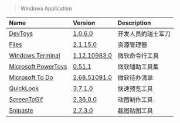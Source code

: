 > Windows Application

| Name                             | Version                            | Description        |
| :------------------------------- | :--------------------------------- | :----------------- |
| [DevToys][DevToys]               | [1.0.6.0][DevToys-Microsoft]       | 开发人员的瑞士军刀 |
| [Files][Files]                   | [2.1.15.0][Files-Microsoft]        | 资源管理器         |
| [Windows Terminal][Terminal]     | [1.12.10983.0][Terminal-Microsoft] | 微软命令行工具     |
| [Microsoft PowerToys][PowerToys] | [0.51.1][PowerToys-Microsoft]      | 微软辅助工具集     |
| [Microsoft To Do][ToDo]          | [2.68.51091.0][ToDo-Microsoft]     | 微软待办清单       |
| [QuickLook][QuickLook]           | [3.7.1.0][QuickLook-Microsoft]     | 快速预览工具       |
| [ScreenToGif][ScreenToGif]       | [2.36.0.0][ScreenToGif-Microsoft]  | 动图制作工具       |
| [Snipaste][Snipaste]             | [2.7.3.0][Snipaste-Microsoft]      | 截图贴图工具       |

[DevToys]: https://github.com/veler/DevToys '跳转主页'
[DevToys-Microsoft]: https://www.microsoft.com/store/productId/9PGCV4V3BK4W '跳转Microsoft Store'
[Files]: https://github.com/files-community/Files '跳转主页'
[Files-Microsoft]: https://www.microsoft.com/store/productId/9NGHP3DX8HDX '跳转Microsoft Store'
[Terminal]: https://github.com/microsoft/terminal '跳转主页'
[Terminal-Microsoft]: https://www.microsoft.com/store/productId/9N0DX20HK701 '跳转Microsoft Store'
[PowerToys]: https://github.com/microsoft/PowerToys '跳转主页'
[PowerToys-Microsoft]: https://docs.microsoft.com/zh-cn/windows/powertoys/ '跳转Microsoft Docs'
[ToDo]: https://to-do.live.com/tasks '跳转主页'
[ToDo-Microsoft]: https://www.microsoft.com/store/productId/9NBLGGH5R558 '跳转Microsoft Store'
[QuickLook]: https://github.com/QL-Win/QuickLook '跳转主页'
[QuickLook-Microsoft]: https://www.microsoft.com/store/productId/9NV4BS3L1H4S '跳转Microsoft Store'
[ScreenToGif]: https://www.screentogif.com/ '跳转主页'
[ScreenToGif-Microsoft]: https://www.microsoft.com/store/productId/9N3SQK8PDS8G '跳转Microsoft Store'
[Snipaste]: https://www.snipaste.com/ '跳转主页'
[Snipaste-Microsoft]: https://www.microsoft.com/store/productId/9P1WXPKB68KX '跳转Microsoft Store'
